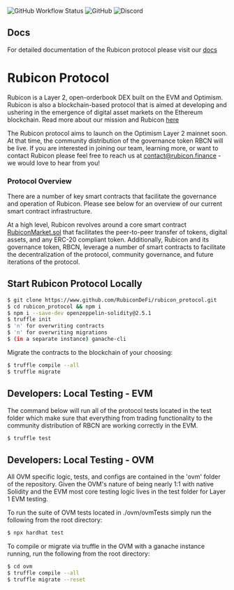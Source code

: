 ![GitHub Workflow Status](https://img.shields.io/github/workflow/status/RubiconDeFi/rubicon_protocol/Truffle%20Tests)
![GitHub](https://img.shields.io/github/license/RubiconDeFi/rubicon_protocol)
![Discord](https://img.shields.io/discord/752590582274326680?link=https://discord.com/invite/E7pS24J&link=https://discord.com/invite/E7pS24J)

## Docs

For detailed documentation of the Rubicon protocol please visit our [docs](https://docs.rubicon.finance/)

# Rubicon Protocol

Rubicon is a Layer 2, open-orderbook DEX built on the EVM and Optimism. Rubicon is also a blockchain-based protocol that is aimed at developing and ushering in the emergence of digital asset markets on the Ethereum blockchain. Read more about our mission and Rubicon [here](https://www.rubicon.finance/)

The Rubicon protocol aims to launch on the Optimism Layer 2 mainnet soon. At that time, the community distribution of the governance token RBCN will be live. If you are interested in joining our team, learning more, or want to contact Rubicon please feel free to reach us at contact@rubicon.finance - we would love to hear from you!

### Protocol Overview

There are a number of key smart contracts that facilitate the governance and operation of Rubicon. Please see below for an overview of our current smart contract infrastructure.

At a high level, Rubicon revolves around a core smart contract [RubiconMarket.sol](https://github.com/RubiconDeFi/rubicon_protocol/blob/master/contracts/RubiconMarket.sol) that facilitates the peer-to-peer transfer of tokens, digital assets, and any ERC-20 compliant token. Additionally, Rubicon and its governance token, RBCN, leverage a number of smart contracts to facilitate the decentralization of the protocol, community governance, and future iterations of the protocol.

## Start Rubicon Protocol Locally

```bash
$ git clone https://www.github.com/RubiconDeFi/rubicon_protocol.git   
$ cd rubicon_protocol && npm i
$ npm i --save-dev openzeppelin-solidity@2.5.1
$ truffle init
$ 'n' for overwriting contracts
$ 'n' for overwriting migrations
$ (in a separate instance) ganache-cli
```

Migrate the contracts to the blockchain of your choosing:
```bash
$ truffle compile --all
$ truffle migrate
```

## Developers: Local Testing - EVM

The command below will run all of the protocol tests located in the test folder which make sure that everything from trading functionality to the community distribution of RBCN are working correctly in the EVM.
```bash
$ truffle test
```

## Developers: Local Testing - OVM

All OVM specific logic, tests, and configs are contained in the 'ovm' folder of the repository. Given the OVM's nature of being nearly 1:1 with native Solidity and the EVM most core testing logic lives in the test folder for Layer 1 EVM testing. 

To run the suite of OVM tests located in ./ovm/ovmTests simply run the following from the root directory:
```bash
$ npx hardhat test
```

To compile or migrate via truffle in the OVM with a ganache instance running, run the following from the root directory:
```bash
$ cd ovm
$ truffle compile --all
$ truffle migrate --reset
```